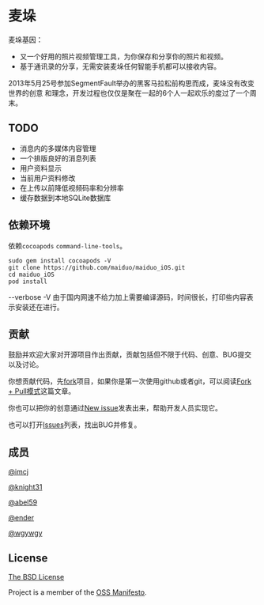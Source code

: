 # 麦垛

麦垛基因：

- 又一个好用的照片视频管理工具，为你保存和分享你的照片和视频。
- 基于通讯录的分享，无需安装麦垛任何智能手机都可以接收内容。

2013年5月25号参加SegmentFault举办的黑客马拉松前构思而成，麦垛没有改变世界的创意
和理念，开发过程也仅仅是聚在一起的6个人一起欢乐的度过了一个周末。


## TODO

- 消息内的多媒体内容管理
- 一个排版良好的消息列表
- 用户资料显示
- 当前用户资料修改
- 在上传以前降低视频码率和分辨率
- 缓存数据到本地SQLite数据库

## 依赖环境

依赖`cocoapods` `command-line-tools`。

```shell
sudo gem install cocoapods -V
git clone https://github.com/maiduo/maiduo_iOS.git
cd maiduo_iOS
pod install
```

--verbose -V 由于国内网速不给力加上需要编译源码，时间很长，打印些内容表示安装还在进行。

## 贡献

鼓励并欢迎大家对开源项目作出贡献，贡献包括但不限于代码、创意、BUG提交以及讨论。

你想贡献代码，先[fork](https://github.com/maiduo/maiduo_iOS/fork)项目，如果你是第一次使用github或者git，可以阅读[Fork + Pull模式](http://www.worldhello.net/gotgithub/04-work-with-others/010-fork-and-pull.html)这篇文章。

你也可以把你的创意通过[New issue](https://github.com/maiduo/maiduo_iOS/issues/new)发表出来，帮助开发人员实现它。

也可以打开[Issues](https://github.com/maiduo/maiduo_iOS/issues)列表，找出BUG并修复。

## 成员

[@imcj](https://github.com/imcj/)

[@knight31](https://github.com/knight31)

[@abel59](https://github.com/abel59)

[@ender](https://github.com/ender)

[@wgywgy](https://github.com/wgywgy)

## License

[The BSD License](http://github.com/maiduo/maiduo_iOS/blob/master/LICENSE)

Project is a member of the [OSS Manifesto](http://ossmanifesto.org/).
